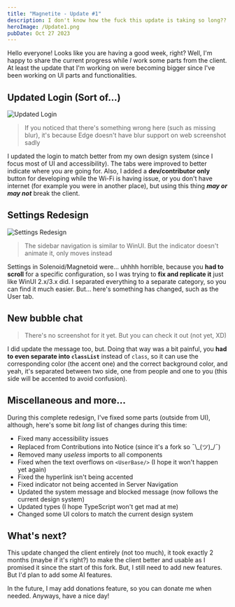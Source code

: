 ```yaml
---
title: "Magnetite - Update #1"
description: I don't know how the fuck this update is taking so long??
heroImage: /Update1.png
pubDate: Oct 27 2023
---
```


Hello everyone! Looks like you are having a good week, right? Well, I'm happy to share the current progress while *I* work some parts from the client. At least the update that I'm working on were becoming bigger since I've been working on UI parts and functionalities.

## Updated Login (Sort of...)
![Updated Login](/ImprovedLogin.jpeg)
> If you noticed that there's something wrong here (such as missing blur), it's because Edge doesn't have blur support on web screenshot sadly

I updated the login to match better from my own design system (since I focus most of UI and accessibility). The tabs were improved to better indicate where you are going for. Also, I added a **dev/contributor only** button for developing while the Wi-Fi is having issue, or you don't have internet (for example you were in another place), but using this thing ***may or may not*** break the client.

## Settings Redesign
![Settings Redesign](/RefreshedSettings.jpeg)
>The sidebar navigation is similar to WinUI. But the indicator doesn't animate it, only moves instead

Settings in Solenoid/Magnetoid were... uhhhh horrible, because you **had to scroll** for a specific configuration, so I was trying to **fix and replicate it** just like WinUI 2.x/3.x did. I separated everything to a separate category, so you can find it much easier. But... here's something has changed, such as the User tab.

## New bubble chat
>There's no screenshot for it yet. But you can check it out (not yet, XD)

I did update the message too, but. Doing that way was a bit painful, you **had to even separate into `classList`** instead of `class`, so it can use the corresponding color (the accent one) and the correct background color, and yeah, it's separated between two side, one from people and one to you (this side will be accented to avoid confusion).

## Miscellaneous and more...
During this complete redesign, I've fixed some parts (outside from UI), although, here's some bit *long* list of changes during this time:
- Fixed many accessibility issues
- Replaced from Contributions into Notice (since it's a fork so ¯\\\_(ツ)\_/¯) 
- Removed many *useless* imports to all components
- Fixed when the text overflows on `<UserBase/>` (I hope it won't happen yet again)
- Fixed the hyperlink isn't being accented
- Fixed indicator not being accented in Server Navigation
- Updated the system message and blocked message (now follows the current design system)
- Updated types (I hope TypeScript won't get mad at me)
- Changed some UI colors to match the current design system

## What's next?
This update changed the client entirely (not too much), it took exactly 2 months (maybe if it's right?) to make the client better and usable as I promised it since the start of this fork. But, I still need to add new features. But I'd plan to add some AI features.

In the future, I may add donations feature, so you can donate me when needed. Anyways, have a nice day!